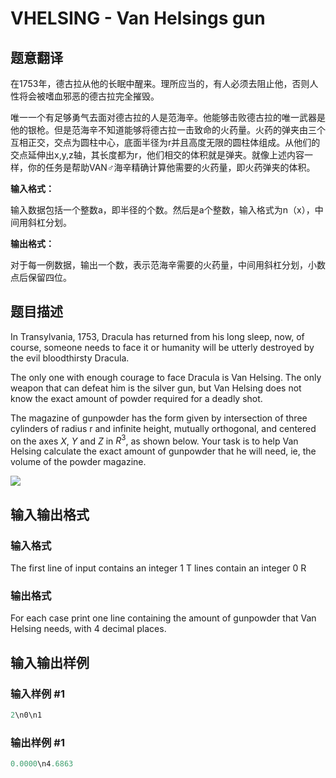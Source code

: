 # VHELSING - Van Helsings gun

## 题意翻译

在1753年，德古拉从他的长眠中醒来。理所应当的，有人必须去阻止他，否则人性将会被嗜血邪恶的德古拉完全摧毁。

唯一一个有足够勇气去面对德古拉的人是范海辛。他能够击败德古拉的唯一武器是他的银枪。但是范海辛不知道能够将德古拉一击致命的火药量。火药的弹夹由三个互相正交，交点为圆柱中心，底面半径为r并且高度无限的圆柱体组成。从他们的交点延伸出x,y,z轴，其长度都为r，他们相交的体积就是弹夹。就像上述内容一样，你的任务是帮助VAN♂海辛精确计算他需要的火药量，即火药弹夹的体积。

**输入格式：**

输入数据包括一个整数a，即半径的个数。然后是a个整数，输入格式为n（x），中间用斜杠分划。

**输出格式：**

对于每一例数据，输出一个数，表示范海辛需要的火药量，中间用斜杠分划，小数点后保留四位。

## 题目描述

In Transylvania, 1753, Dracula has returned from his long sleep, now, of course, someone needs to face it or humanity will be utterly destroyed by the evil bloodthirsty Dracula.

The only one with enough courage to face Dracula is Van Helsing. The only weapon that can defeat him is the silver gun, but Van Helsing does not know the exact amount of powder required for a deadly shot.

The magazine of gunpowder has the form given by intersection of three cylinders of radius r and infinite height, mutually orthogonal, and centered on the axes $X$, $Y$ and $Z$ in $R^3$, as shown below. Your task is to help Van Helsing calculate the exact amount of gunpowder that he will need, ie, the volume of the powder magazine.

![](https://cdn.luogu.com.cn/upload/vjudge_pic/SP10416/fc3736f46e99b2009dad3dd58d473cbbb3433892.png)

## 输入输出格式

### 输入格式

The first line of input contains an integer 1 T lines contain an integer 0 R

### 输出格式

For each case print one line containing the amount of gunpowder that Van Helsing needs, with 4 decimal places.

## 输入输出样例

### 输入样例 #1

```cpp
2\n0\n1
```


### 输出样例 #1

```cpp
0.0000\n4.6863
```


